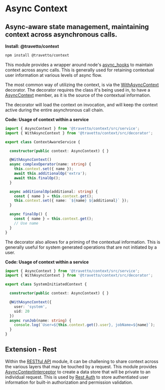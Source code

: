 <!-- This file was generated by the framweork and should not be modified directly -->
<!-- Please modify https://github.com/travetto/travetto/tree/master/module/context/DOCS.js and execute "npm run docs" to rebuild -->
# Async Context
## Async-aware state management, maintaining context across asynchronous calls.

**Install: @travetto/context**
```bash
npm install @travetto/context
```

This module provides a wrapper around node's [async_hooks](https://nodejs.org/api/async_hooks.html) to maintain context across async calls. This is generally used for retaining contextual user information at various levels of async flow.

The most common way of utilizing the context, is via the [WithAsyncContext](https://github.com/travetto/travetto/tree/master/module/context/src/decorator.ts#L6) decorator.  The decorator requires the class it's being used in, to have a [AsyncContext](https://github.com/travetto/travetto/tree/master/module/context/src/service.ts#L10) member, as it is the source of the contextual information.

The decorator will load the context on invocation, and will keep the context active during the entire asynchronous call chain.

**Code: Usage of context within a service**
```typescript
import { AsyncContext } from '@travetto/context/src/service';
import { WithAsyncContext } from '@travetto/context/src/decorator';

export class ContextAwareService {

  constructor(public context: AsyncContext) { }

  @WithAsyncContext()
  async complexOperator(name: string) {
    this.context.set({ name });
    await this.additionalOp('extra');
    await this.finalOp();
  }

  async additionalOp(additional: string) {
    const { name } = this.context.get();
    this.context.set({ name: `${name} ${additional}` });
  }

  async finalOp() {
    const { name } = this.context.get();
    // Use name
  }
}
```

The decorator also allows for a priming of the contextual information.  This is generally useful for system generated operations that are not initiated by a user.

**Code: Usage of context within a service**
```typescript
import { AsyncContext } from '@travetto/context/src/service';
import { WithAsyncContext } from '@travetto/context/src/decorator';

export class SystemInitiatedContext {

  constructor(public context: AsyncContext) { }

  @WithAsyncContext({
    user: 'system',
    uid: 20
  })
  async runJob(name: string) {
    console.log(`User=${this.context.get().user}, jobName=${name}`);
  }
}
```

## Extension - Rest

Within the [RESTful API](https://github.com/travetto/travetto/tree/master/module/rest#readme "Declarative api for RESTful APIs with support for the dependency injection module.") module, it can be challening to share context across the various layers that may be touched by a request.  This module provides [AsyncContextInterceptor](https://github.com/travetto/travetto/tree/master/module/context/src/extension/rest.interceptor.ts#L12) to create a data store that will be private to an individual request. This is used by [Rest Auth](https://github.com/travetto/travetto/tree/master/module/auth-rest#readme "Rest authentication integration support for the travetto framework") to store authentiated user information for built-in authorization and permission validation.
